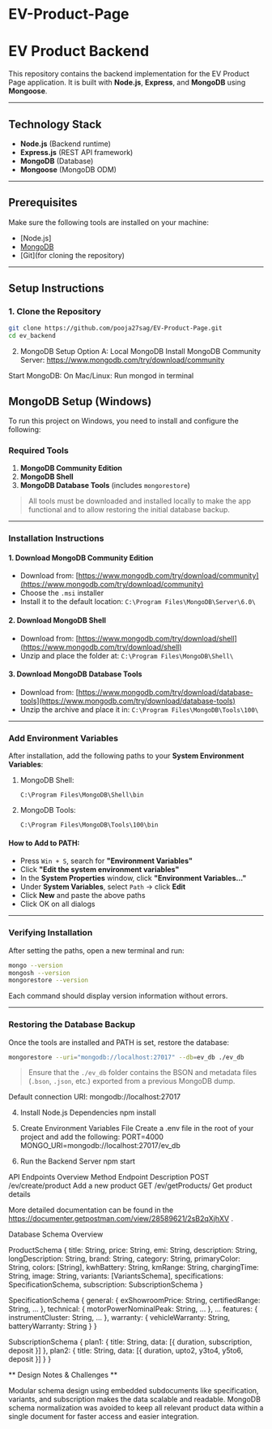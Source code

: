 <!-- @format -->

# EV-Product-Page

# EV Product Backend

This repository contains the backend implementation for the EV Product Page application. It is built with **Node.js**, **Express**, and **MongoDB** using **Mongoose**.

---

## Technology Stack

- **Node.js** (Backend runtime)
- **Express.js** (REST API framework)
- **MongoDB** (Database)
- **Mongoose** (MongoDB ODM)

---

## Prerequisites

Make sure the following tools are installed on your machine:

- [Node.js]
- [MongoDB](https://www.mongodb.com/try/download/community)
- [Git](for cloning the repository)

---

## Setup Instructions

### 1. Clone the Repository

```bash
git clone https://github.com/pooja27sag/EV-Product-Page.git
cd ev_backend
```

2. MongoDB Setup
   Option A: Local MongoDB
   Install MongoDB Community Server: https://www.mongodb.com/try/download/community

Start MongoDB:
On Mac/Linux: Run mongod in terminal

##  MongoDB Setup (Windows)

To run this project on Windows, you need to install and configure the following:

###  Required Tools

1. **MongoDB Community Edition**
2. **MongoDB Shell**
3. **MongoDB Database Tools** (includes `mongorestore`)

>  All tools must be downloaded and installed locally to make the app functional and to allow restoring the initial database backup.

---

###  Installation Instructions

#### 1. **Download MongoDB Community Edition**

* Download from: [https://www.mongodb.com/try/download/community](https://www.mongodb.com/try/download/community)
* Choose the `.msi` installer
* Install it to the default location:
  `C:\Program Files\MongoDB\Server\6.0\`

#### 2. **Download MongoDB Shell**

* Download from: [https://www.mongodb.com/try/download/shell](https://www.mongodb.com/try/download/shell)
* Unzip and place the folder at:
  `C:\Program Files\MongoDB\Shell\`

#### 3. **Download MongoDB Database Tools**

* Download from: [https://www.mongodb.com/try/download/database-tools](https://www.mongodb.com/try/download/database-tools)
* Unzip the archive and place it in:
  `C:\Program Files\MongoDB\Tools\100\`

---

###  Add Environment Variables

After installation, add the following paths to your **System Environment Variables**:


1. MongoDB Shell:

   ```
   C:\Program Files\MongoDB\Shell\bin
   ```

2. MongoDB Tools:

   ```
   C:\Program Files\MongoDB\Tools\100\bin
   ```

####  How to Add to PATH:

* Press `Win + S`, search for **"Environment Variables"**
* Click **"Edit the system environment variables"**
* In the **System Properties** window, click **"Environment Variables..."**
* Under **System Variables**, select `Path` → click **Edit**
* Click **New** and paste the above paths
* Click OK on all dialogs

---

### Verifying Installation

After setting the paths, open a new terminal and run:

```bash
mongo --version
mongosh --version
mongorestore --version
```

Each command should display version information without errors.

---

###  Restoring the Database Backup

Once the tools are installed and PATH is set, restore the database:

```bash
mongorestore --uri="mongodb://localhost:27017" --db=ev_db ./ev_db
```

> Ensure that the `./ev_db` folder contains the BSON and metadata files (`.bson`, `.json`, etc.) exported from a previous MongoDB dump.

Default connection URI: mongodb://localhost:27017

4. Install Node.js Dependencies
   npm install

5. Create Environment Variables File
   Create a .env file in the root of your project and add the following:
   PORT=4000
   MONGO_URI=mongodb://localhost:27017/ev_db
6. Run the Backend Server
   npm start

API Endpoints Overview
Method Endpoint Description
POST /ev/create/product Add a new product
GET /ev/getProducts/ Get product details

More detailed documentation can be found in the https://documenter.getpostman.com/view/28589621/2sB2qXjhXV .


Database Schema Overview

ProductSchema
{
  title: String,
  price: String,
  emi: String,
  description: String,
  longDescription: String,
  brand: String,
  category: String,
  primaryColor: String,
  colors: [String],
  kwhBattery: String,
  kmRange: String,
  chargingTime: String,
  image: String,
  variants: [VariantsSchema],
  specifications: SpecificationSchema,
  subscription: SubscriptionSchema
}

SpecificationSchema
{
  general: {
    exShowroomPrice: String,
    certifiedRange: String,
    ...
  },
  technical: {
    motorPowerNominalPeak: String,
    ...
  },
  ...
  features: {
    instrumentCluster: String,
    ...
  },
  warranty: {
    vehicleWarranty: String,
    batteryWarranty: String
  }
}

SubscriptionSchema
{
  plan1: {
    title: String,
    data: [{ duration, subscription, deposit }]
  },
  plan2: {
    title: String,
    data: [{ duration, upto2, y3to4, y5to6, deposit }]
  }
}



** Design Notes & Challenges **

Modular schema design using embedded subdocuments like specification, variants, and subscription makes the data scalable and readable.
MongoDB schema normalization was avoided to keep all relevant product data within a single document for faster access and easier integration.
